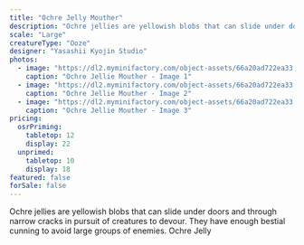 ```yaml
---
title: "Ochre Jelly Mouther"
description: "Ochre jellies are yellowish blobs that can slide under doors and through narrow cracks in pursuit of creatures to devour. They have enough bestial cunning to avoid large groups of enemies. Ochre Jelly"
scale: "Large"
creatureType: "Ooze"
designer: "Yasashii Kyojin Studio"
photos:
  - image: "https://dl2.myminifactory.com/object-assets/66a20ad722ea33.51774906/images/720X720-Ochre_Jelly_03_PS.jpg"
    caption: "Ochre Jellie Mouther - Image 1"
  - image: "https://dl2.myminifactory.com/object-assets/66a20ad722ea33.51774906/images/720X720-Ochre_Jelly_03_SCALE.jpg"
    caption: "Ochre Jellie Mouther - Image 2"
  - image: "https://dl2.myminifactory.com/object-assets/66a20ad722ea33.51774906/images/720X720-Ochre_Jelly_03_B.jpg"
    caption: "Ochre Jellie Mouther - Image 3"
pricing:
  osrPriming:
    tabletop: 12
    display: 22
  unprimed:
    tabletop: 10
    display: 18
featured: false
forSale: false
---
```


Ochre jellies are yellowish blobs that can slide under doors and through narrow cracks in pursuit of creatures to devour. They have enough bestial cunning to avoid large groups of enemies. Ochre Jelly